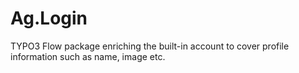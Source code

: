 Ag.Login
=====

TYPO3 Flow package enriching the built-in account to cover profile information such as name, image etc.